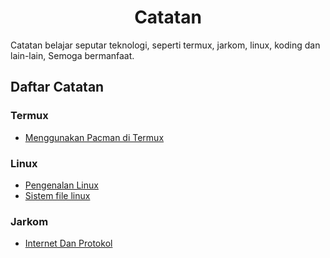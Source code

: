 <h1 align='center'>Catatan</h1>

Catatan belajar seputar teknologi, seperti termux, jarkom, linux, koding dan lain-lain, Semoga bermanfaat.

## Daftar Catatan

### Termux

- [Menggunakan Pacman di Termux](./termux/pacman.md)

### Linux

- [Pengenalan Linux](./linux/pengenalan-linux.md)
- [Sistem file linux](./linux/sistem-file-linux.md)

### Jarkom

- [Internet Dan Protokol](./jarkom/internet-dan-protokol.md)
